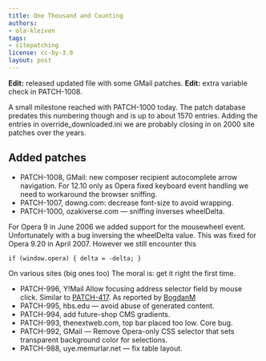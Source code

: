 ```yaml
---
title: One Thousand and Counting
authors:
- ola-kleiven
tags:
- sitepatching
license: cc-by-3.0
layout: post
---
```


**Edit:** released updated file with some GMail patches.
**Edit:** extra variable check in PATCH-1008.

A small milestone reached with PATCH-1000 today. The patch database predates this numbering though and is up to about 1570 entries. Adding the entries in override_downloaded.ini we are probably closing in on 2000 site patches over the years.

## Added patches

- PATCH-1008, GMail: new composer recipient autocomplete arrow navigation. For 12.10 only as Opera fixed keyboard event handling we need to workaround the browser sniffing.
- PATCH-1007, downg.com: decrease font-size to avoid wrapping.
- PATCH-1000, ozakiverse.com — sniffing inverses wheelDelta.

For Opera 9 in June 2006 we added support for the mousewheel event. Unfortunately with a bug inversing the wheelDelta value. This was fixed for Opera 9.20 in April 2007. However we still encounter this

	if (window.opera) { delta = -delta; }

On various sites (big ones too) The moral is: get it right the first time.

- PATCH-996, Y!Mail Allow focusing address selector field by mouse click. Similar to [PATCH-417][1]. As reported by [BogdanM][2]
- PATCH-995, hbs.edu — avoid abuse of generated content.
- PATCH-994, add future-shop CMS gradients.
- PATCH-993, thenextweb.com, top bar placed too low. Core bug.
- PATCH-992, GMail — Remove Opera-only CSS selector that sets transparent background color for selections.
- PATCH-988, uye.memurlar.net — fix table layout.

[1]: http://my.opera.com/sitepatching/blog/2011/05/24/y-mail
[2]: http://my.opera.com/sitepatching/blog/2012/10/31/google-documents-etc?cid=99004772#comment99004772
